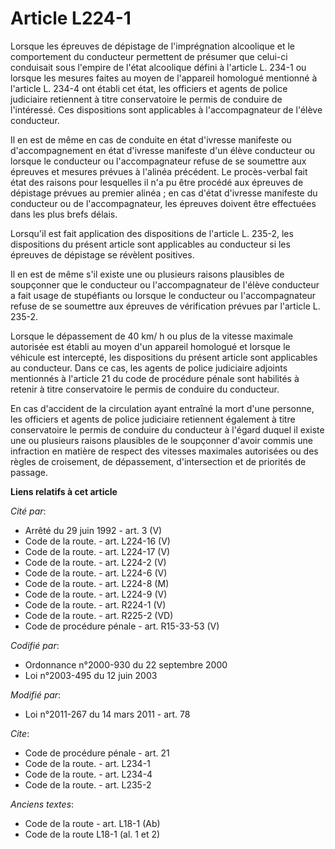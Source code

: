 # Article L224-1

Lorsque les épreuves de dépistage de l'imprégnation alcoolique et le comportement du conducteur permettent de présumer que
celui-ci conduisait sous l'empire de l'état alcoolique défini à l'article L. 234-1 ou lorsque les mesures faites au moyen de
l'appareil homologué mentionné à l'article L. 234-4 ont établi cet état, les officiers et agents de police judiciaire
retiennent à titre conservatoire le permis de conduire de l'intéressé. Ces dispositions sont applicables à l'accompagnateur
de l'élève conducteur. 

Il en est de même en cas de conduite en état d'ivresse manifeste ou d'accompagnement en état d'ivresse manifeste d'un élève
conducteur ou lorsque le conducteur ou l'accompagnateur refuse de se soumettre aux épreuves et mesures prévues à l'alinéa
précédent. Le procès-verbal fait état des raisons pour lesquelles il n'a pu être procédé aux épreuves de dépistage prévues au
premier alinéa ; en cas d'état d'ivresse manifeste du conducteur ou de l'accompagnateur, les épreuves doivent être effectuées
dans les plus brefs délais. 

Lorsqu'il est fait application des dispositions de l'article L. 235-2, les dispositions du présent article sont applicables
au conducteur si les épreuves de dépistage se révèlent positives. 

Il en est de même s'il existe une ou plusieurs raisons plausibles de soupçonner que le conducteur ou l'accompagnateur de
l'élève conducteur a fait usage de stupéfiants ou lorsque le conducteur ou l'accompagnateur refuse de se soumettre aux
épreuves de vérification prévues par l'article L. 235-2. 

Lorsque le dépassement de 40 km/ h ou plus de la vitesse maximale autorisée est établi au moyen d'un appareil homologué et
lorsque le véhicule est intercepté, les dispositions du présent article sont applicables au conducteur. Dans ce cas, les
agents de police judiciaire adjoints mentionnés à l'article 21 du code de procédure pénale sont habilités à retenir à titre
conservatoire le permis de conduire du conducteur. 

En cas d'accident de la circulation ayant entraîné la mort d'une personne, les officiers et agents de police judiciaire
retiennent également à titre conservatoire le permis de conduire du conducteur à l'égard duquel il existe une ou plusieurs
raisons plausibles de le soupçonner d'avoir commis une infraction en matière de respect des vitesses maximales autorisées ou
des règles de croisement, de dépassement, d'intersection et de priorités de passage.

**Liens relatifs à cet article**

_Cité par_:

  - Arrêté du 29 juin 1992 - art. 3 (V)
  - Code de la route. - art. L224-16 (V)
  - Code de la route. - art. L224-17 (V)
  - Code de la route. - art. L224-2 (V)
  - Code de la route. - art. L224-6 (V)
  - Code de la route. - art. L224-8 (M)
  - Code de la route. - art. L224-9 (V)
  - Code de la route. - art. R224-1 (V)
  - Code de la route. - art. R225-2 (VD)
  - Code de procédure pénale - art. R15-33-53 (V)

_Codifié par_:

  - Ordonnance n°2000-930 du 22 septembre 2000
  - Loi n°2003-495 du 12 juin 2003

_Modifié par_:

  - Loi n°2011-267 du 14 mars 2011 - art. 78

_Cite_:

  - Code de procédure pénale - art. 21
  - Code de la route. - art. L234-1
  - Code de la route. - art. L234-4
  - Code de la route. - art. L235-2

_Anciens textes_:

  - Code de la route - art. L18-1 (Ab)
  - Code de la route L18-1 (al. 1 et 2)
